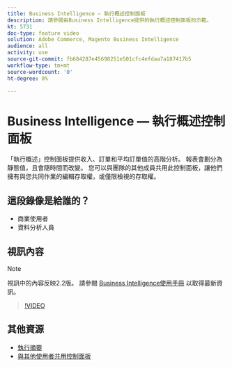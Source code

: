 ```yaml
---
title: Business Intelligence — 執行概述控制面板
description: 請參閱由Business Intelligence提供的執行概述控制面板的示範。
kt: 5731
doc-type: feature video
solution: Adobe Commerce, Magento Business Intelligence
audience: all
activity: use
source-git-commit: fb684287e45698251e501cfc4efdaa7a187417b5
workflow-type: tm+mt
source-wordcount: '0'
ht-degree: 0%

---
```



# Business Intelligence — 執行概述控制面板

「執行概述」控制面板提供收入、訂單和平均訂單值的高階分析。 報表會劃分為靜態值，且會隨時間而改變。 您可以與團隊的其他成員共用此控制面板，讓他們擁有與您共同作業的編輯存取權，或僅限檢視的存取權。

## 這段錄像是給誰的？

- 商業使用者
- 資料分析人員

## 視訊內容

>[!NOTE]
>
>視訊中的內容反映2.2版。 請參閱 [Business Intelligence使用手冊](https://docs.magento.com/mbi/) 以取得最新資訊。

>[!VIDEO](https://video.tv.adobe.com/v/35986?quality=12&learn=on)

## 其他資源

- [執行摘要](https://docs.magento.com/mbi/data-user/dashboards/dashboards-pro.html#executive-summary-guest-checkout-allowed)
- [與其他使用者共用控制面板](https://docs.magento.com/mbi/data-user/dashboards/share-dashboard-with-users.html)

